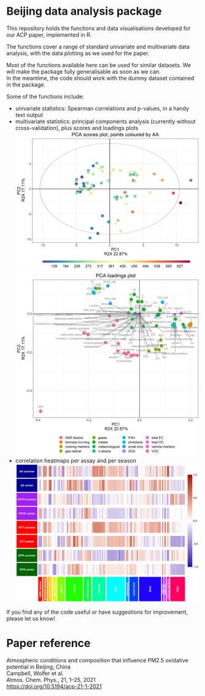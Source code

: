# Beijing data analysis package

This repository holds the functions and data visualisations developed for our ACP paper, implemented in R.  

The functions cover a range of standard univariate and multivariate data analysis, with the data plotting as we used for the paper.

Most of the functions available here can be used for similar datasets. We will make the package fully generalisable as soon as we can.  
In the meantime, the code should work with the dummy dataset contained in the package.  

Some of the functions include:  
- univariate statistics: Spearman correlations and p-values, in a handy text output  
- multivariate statistics: principal components analysis (currently without cross-validation), plus scores and loadings plots  
![scores example](https://github.com/katewolfer/Beijing/blob/main/examples/PCA%20scores.png)  
![loadings example](https://github.com/katewolfer/Beijing/blob/main/examples/PCA%20loadings.png)  
- correlation heatmaps per assay and per season  
![heatmap example](https://github.com/katewolfer/Beijing/blob/main/examples/seasonal%20heatmap.png)  

If you find any of the code useful or have suggestions for improvement, please let us know!  


# Paper reference
Atmospheric conditions and composition that influence PM2.5 oxidative potential in Beijing, China  
Campbell, Wolfer et al.  
Atmos. Chem. Phys., 21, 1–25, 2021  
https://doi.org/10.5194/acp-21-1-2021  
